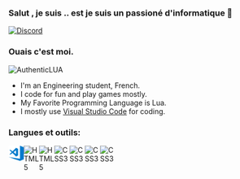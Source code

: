 
### Salut , je suis .. est je suis un passioné d'informatique 👋
[![Discord](https://cdn.discordapp.com/attachments/746358824788820019/754713553235214426/free-image-resizer-cropper_1.png)](https://discord.gg/k999Kk8UTC)
### Ouais c'est moi.

![AuthenticLUA](https://github-readme-stats.vercel.app/api?username=AuthenticLUA&theme=dark&show_icons=true) 
 
 
- I'm an Engineering student, French.
- I code for fun and play games mostly.
- My Favorite Programming Language is Lua.
- I mostly use [Visual Studio Code](https://code.visualstudio.com/) for coding.



### Langues et outils:

<img align="left" alt="Visual Studio Code" width="30px" src="https://raw.githubusercontent.com/github/explore/80688e429a7d4ef2fca1e82350fe8e3517d3494d/topics/visual-studio-code/visual-studio-code.png" />
<img align="left" alt="HTML5" width="30px" src="https://cdn.discordapp.com/attachments/746358824788820019/754730748031795240/visual-studio.png" />
<img align="left" alt="HTML5" width="30px" src="https://cdn.discordapp.com/attachments/746358824788820019/754729457469620274/python.png" />
<img align="left" alt="CSS3" width="30px" src="https://cdn.discordapp.com/attachments/746358824788820019/754729192679276604/html.png" />
<img align="left" alt="CSS3" width="30px" src="https://cdn.discordapp.com/attachments/746358824788820019/754729761707786321/css.png" />
<img align="left" alt="CSS3" width="30px" src="https://cdn.discordapp.com/attachments/746358824788820019/754730374973882408/c.png" />
<img align="left" alt="CSS3" width="30px" src="https://cdn.discordapp.com/attachments/746358824788820019/754730376651472956/lua.png" />
